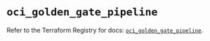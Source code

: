 # `oci_golden_gate_pipeline`

Refer to the Terraform Registry for docs: [`oci_golden_gate_pipeline`](https://registry.terraform.io/providers/oracle/oci/7.19.0/docs/resources/golden_gate_pipeline).
